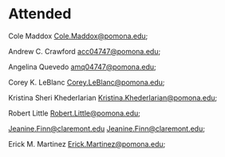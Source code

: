 # Attended


Cole Maddox Cole.Maddox@pomona.edu;

Andrew C. Crawford acc04747@pomona.edu;

Angelina Quevedo amq04747@pomona.edu;

Corey K. LeBlanc Corey.LeBlanc@pomona.edu;

Kristina Sheri Khederlarian Kristina.Khederlarian@pomona.edu;

Robert Little Robert.Little@pomona.edu;

Jeanine.Finn@claremont.edu Jeanine.Finn@claremont.edu;

Erick M. Martinez Erick.Martinez@pomona.edu;
